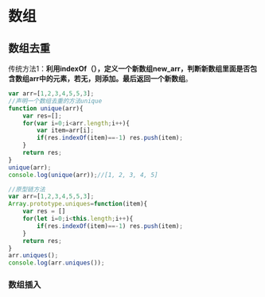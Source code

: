 # 数组

## 数组去重

传统方法1：**利用indexOf（），定义一个新数组new_arr，判断新数组里面是否包含数组arr中的元素，若无，则添加。最后返回一个新数组**。

```js
var arr=[1,2,3,4,5,5,3];
//声明一个数组去重的方法unique
function unique(arr){
    var res=[];
    for(var i=0;i<arr.length;i++){
        var item=arr[i];
        if(res.indexOf(item)==-1) res.push(item);
    }
    return res;
}
unique(arr);
console.log(unique(arr));//[1, 2, 3, 4, 5]

//原型链方法
var arr=[1,2,3,4,5,5,3];
Array.prototype.uniques=function(item){
    var res = []
    for(let i=0;i<this.length;i++){
        if(res.indexOf(item)==-1) res.push(item);
    }
    return res;
}
arr.uniques();
console.log(arr.uniques());
```



### 数组插入